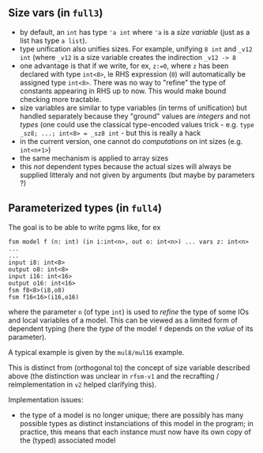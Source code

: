 Size vars (in `full3`)
---------
   - by default, an `int` has type `'a int` where `'a` is a _size variable_ (just as a list has type `a list`). 
   - type unification also unifies sizes. For example, unifying `8 int` and `_v12 int` (where `_v12`
     is a size variable creates the indirection `_v12 -> 8`
   - one advantage is that if we write, for ex, `z:=0`, where `z` has been declared with type
     `int<8>`, le RHS expression (`0`) will automatically be assigned type `int<8>`. There was no
     way to "refine" the type of constants appearing in RHS up to now. This would make bound
     checking more tractable.
   - size variables are similar to type variables (in terms of unification) but handled separately
     because they "ground" values are _integers_ and not _types_ (one could use the classical
     type-encoded values trick - e.g. `type _sz8; ...; int<8> = _sz8 int` - but this is really a
     hack
   - in the current version, one cannot do _computations_ on int sizes (e.g. `int<n+1>`)
   - the same mechanism is applied to array sizes
   - this _not_ dependent types because the actual sizes will always be supplied litteraly and not
     given by arguments (but maybe by parameters ?)

Parameterized types (in `full4`)
-------------------

The goal is to be able to write pgms like, for ex
```
fsm model f (n: int) (in i:int<n>, out o: int<n>) ... vars z: int<n> ... 
...
input i8: int<8>
output o8: int<8>
input i16: int<16>
output o16: int<16>
fsm f8<8>(i8,o8)
fsm f16<16>(i16,o16)
```
where the parameter `n` (of type `int`) is used to _refine_ the type of some IOs and local variables
of a model.
This can be viewed as a limited form of dependent typing (here the _type_ of the model `f` depends on
the _value_ of its parameter). 

A typical example is given by the `mul8/mul16` example.

This is distinct from (orthogonal to) the concept of size variable described above (the distinction
was unclear in `rfsm-v1` and the recrafting / reimplementation in `v2` helped clarifying this).

Implementation issues:

- the type of a model is no longer unique; there are possibly has many possible types as distinct
  instanciations of this model in the program; in practice, this means that each instance must now
  have its own copy of the (typed) associated model
  
